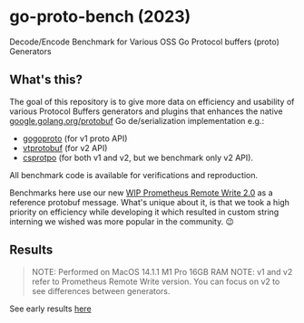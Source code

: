 # go-proto-bench (2023)

Decode/Encode Benchmark for Various OSS Go Protocol buffers (proto) Generators

## What's this?

The goal of this repository is to give more data on efficiency and usability of various Protocol Buffers generators and plugins that enhances the native [google.golang.org/protobuf](https://pkg.go.dev/google.golang.org/protobuf) Go de/serialization implementation e.g.:

* [gogoproto](https://github.com/gogo/protobuf) (for v1 proto API)
* [vtprotobuf](https://github.com/planetscale/vtprotobuf) (for v2 API)
* [csprotpo](https://github.com/CrowdStrike/csproto) (for both v1 and v2, but we benchmark only v2 API).

All benchmark code is available for verifications and reproduction.

Benchmarks here use our new [WIP Prometheus Remote Write 2.0](https://github.com/prometheus/prometheus/issues/13105) as a reference protobuf message. What's unique about it, is that we took a high priority on efficiency while developing it which resulted in custom string interning we wished was more popular in the community. 😉

## Results

> NOTE: Performed on MacOS 14.1.1 M1 Pro 16GB RAM 
> NOTE: v1 and v2 refer to Prometheus Remote Write version. You can focus on v2 to see differences between generators.

See early results [here](./prw-bench.results-2023-11-29.txt)
